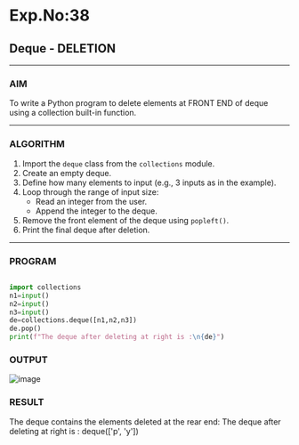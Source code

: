 # Exp.No:38  
## Deque - DELETION

---

### AIM  
To write a Python program to delete elements at FRONT END of deque using a collection built-in function.

---

### ALGORITHM  

1. Import the `deque` class from the `collections` module.  
2. Create an empty deque.  
3. Define how many elements to input (e.g., 3 inputs as in the example).  
4. Loop through the range of input size:  
   - Read an integer from the user.  
   - Append the integer to the deque.  
5. Remove the front element of the deque using `popleft()`.  
6. Print the final deque after deletion.  

---

### PROGRAM  

```python

import collections
n1=input()
n2=input()
n3=input()
de=collections.deque([n1,n2,n3])
de.pop()
print(f"The deque after deleting at right is :\n{de}")
```

### OUTPUT

![image](https://github.com/user-attachments/assets/55f56c3e-35f6-4836-ad37-60248a2268aa)


### RESULT

The deque contains the elements deleted at the rear end: The deque after deleting at right is : deque(['p', 'y'])
